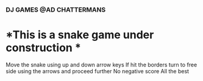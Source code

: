 ### DJ GAMES @AD CHATTERMANS
# *This is a snake game under construction * #
 Move the snake using up and down arrow keys
 If hit the borders turn to free side using the arrows and proceed further
 No negative score 
 All the best
